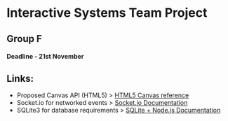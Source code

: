 # Interactive Systems Team Project
## Group F
#### Deadline - 21st November

## Links:
* Proposed Canvas API (HTML5) > [HTML5 Canvas reference](http://www.w3schools.com/graphics/canvas_reference.asp)
* Socket.io for networked events > [Socket.io Documentation](http://socket.io/docs/)
* SQLite3 for database requirements > [SQLite + Node.js Documentation](https://github.com/mapbox/node-sqlite3/wiki)